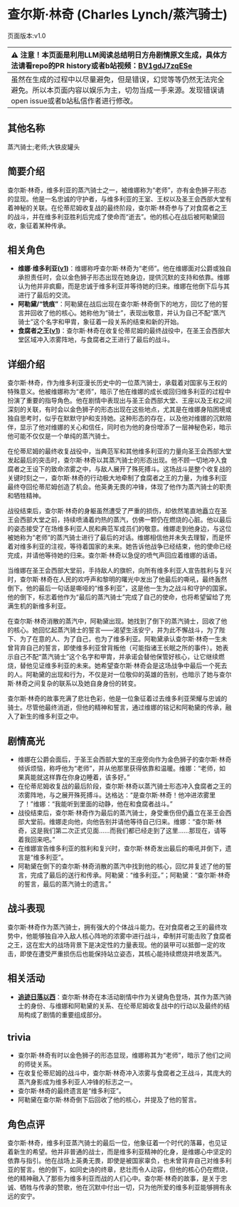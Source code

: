 # 查尔斯·林奇 (Charles Lynch/蒸汽骑士)
页面版本:v1.0
 

| :warning: 注意！本页面是利用LLM阅读总结明日方舟剧情原文生成，具体方法请看repo的PR history或者b站视频：[BV1gdJ7zqESe](https://www.bilibili.com/video/BV1gdJ7zqESe/)         |
|:----------------------------|
| 虽然在生成的过程中以尽量避免，但是错误，幻觉等等仍然无法完全避免。所以本页面内容以娱乐为主，切勿当成一手来源。发现错误请open issue或者b站私信作者进行修改。|



## 其他名称
蒸汽骑士;老师;大铁皮罐头
## 简要介绍
查尔斯·林奇，维多利亚的蒸汽骑士之一，被维娜称为“老师”，亦有金色狮子形态的显现。他是一名忠诚的守护者，与维多利亚的王室、王权以及圣王会西部大堂有着神秘的关联。在伦蒂尼姆收复战的最终阶段，查尔斯·林奇参与了对食腐者之王的战斗，并在维多利亚胜利后完成了使命而“逝去”。他的核心在战后被阿勒黛回收，象征着某种传承。
## 相关角色
-   **维娜·维多利亚([v1](char_1019_siege2.md))**：维娜称呼查尔斯·林奇为“老师”。他在维娜面对公爵或独自承担责任时，会以金色狮子形态出现在她身边，提供沉默的支持和依靠。维娜认为他并非疯癫，而是忠诚于维多利亚并等待她的归来。维娜在他倒下后与其进行了最后的交流。
-   **阿勒黛/“铣痕”**：阿勒黛在战后出现在查尔斯·林奇倒下的地方，回忆了他的誓言并回收了他的核心。她称他为“骑士”，表现出敬意，并认为自己不配“蒸汽骑士”这个名字和甲胄，象征着一段关系的结束和新的开始。
-   **食腐者之王([v1](extended_char_shi_fu_zhe_zhi_wang.md))**：查尔斯·林奇在收复伦蒂尼姆的最终战役中，在圣王会西部大堂区域冲入浓雾阵地，与食腐者之王进行了最后的战斗。
## 详细介绍
查尔斯·林奇，作为维多利亚漫长历史中的一位蒸汽骑士，承载着对国家与王权的特殊意义。他被维娜称为“老师”，暗示了他在维娜的成长或回归维多利亚的过程中扮演了重要的指导角色。他在剧情中表现出与圣王会西部大堂、王座以及王权之间深刻的关联，有时会以金色狮子的形态出现在这些地点，尤其是在维娜身陷困境或独自思考时，似乎在默默守护和支持她。这种形态的存在，以及他对维娜的沉默陪伴，显示了他对维娜的关心和信任，同时也为他的身份增添了一层神秘色彩，暗示他可能不仅仅是一个单纯的蒸汽骑士。

在伦蒂尼姆的最终收复战役中，当典范军和其他维多利亚的力量向圣王会西部大堂发起最后的突击时，查尔斯·林奇以其蒸汽骑士的形态出现。他不顾一切地冲入食腐者之王设下的致命浓雾之中，与敌人展开了殊死搏斗。这场战斗是整个收复战的关键时刻之一，查尔斯·林奇的行动极大地牵制了食腐者之王的力量，为维多利亚最终夺回伦蒂尼姆创造了机会。他英勇无畏的冲锋，体现了他作为蒸汽骑士的职责和牺牲精神。

战役结束后，查尔斯·林奇的身躯虽然遭受了严重的损伤，却依然笔直地矗立在圣王会西部大堂之前，持续喷涌着灼热的蒸汽，仿佛一颗仍在燃烧的心脏。他以最后的姿态接受了在场维多利亚人民和典范军成员们的敬意。维娜走到他身边，与这位被她称为“老师”的蒸汽骑士进行了最后的对话。维娜相信他并未失去理智，而是怀着对维多利亚的注视，等待着国家的未来。她告诉他战争已经结束，他的使命已经完成，并请他等待她的归来。查尔斯·林奇以急促的喷气声回应着维娜的话语。

当维娜在圣王会西部大堂前，手持敌人的旗帜，向所有维多利亚人宣告胜利与复兴时，查尔斯·林奇在人民的欢呼声和黎明的曙光中发出了他最后的嘶吼，最终轰然倒下。他的最后一句话是嘶哑的“维多利亚”，这是他一生为之战斗和守护的国家。他的倒下，标志着他作为“最后的蒸汽骑士”完成了自己的使命，也将希望留给了充满生机的新维多利亚。

在查尔斯·林奇消散的蒸汽中，阿勒黛出现。她找到了倒下的蒸汽骑士，回收了他的核心。她回忆起蒸汽骑士的誓言——渴望生活安宁，并为此不懈战斗，为了陛下、为了在意的人、为了自己，也为了维多利亚。阿勒黛承认查尔斯·林奇一生未曾背弃自己的誓言，即使维多利亚曾背叛他（可能指诸王长眠之所的事件）。她表示自己不配“蒸汽骑士”这个名字和甲胄，并承诺会替他保管好核心，让它继续燃烧，替他见证维多利亚的未来。她希望查尔斯·林奇会是这场战争中最后一个死去的人。阿勒黛的出现和行为，不仅是对一位敬仰的英雄的告别，也暗示了她与查尔斯·林奇之间复杂的联系以及她自身身份的转变。

查尔斯·林奇的故事充满了悲壮色彩，他是一位象征着过去维多利亚荣耀与忠诚的骑士。尽管他最终消逝，但他的精神和誓言，通过维娜的铭记和阿勒黛的传承，融入了新生的维多利亚之中。
## 剧情高光
-   维娜在公爵会面后，于圣王会西部大堂的王座旁向作为金色狮子的查尔斯·林奇倾诉烦恼，称呼他为“老师”，并从他那里获得依靠和温暖。维娜：“老师，如果真能就这样靠在你身边睡着，该多好。”
-   在伦蒂尼姆收复战的最后阶段，查尔斯·林奇以蒸汽骑士形态冲入食腐者之王的浓雾阵地，与之展开殊死搏斗。达格达：“是查尔斯·林奇！他冲进浓雾里了！”维娜：“我能听到里面的动静，他在和食腐者战斗。”
-   战役结束后，查尔斯·林奇作为最后的蒸汽骑士，身受重伤但仍矗立在圣王会西部大堂前。维娜走向他，向他告别并请他等待自己归来。维娜：“查尔斯·林奇，这是我们第二次正式见面......而我们都已经走到了这里......那现在，请等着我回来吧。”
-   在维娜宣告维多利亚的胜利和复兴时，查尔斯·林奇发出最后的嘶吼并倒下，遗言是“维多利亚”。
-   阿勒黛在倒下的查尔斯·林奇消散的蒸汽中找到他的核心，回忆并复述了他的誓言，完成了最后的送行和传承。阿勒黛：“维多利亚。”；阿勒黛：“查尔斯·林奇的誓言，最后的蒸汽骑士的遗言。”
## 战斗表现
查尔斯·林奇作为蒸汽骑士，拥有强大的个体战斗能力。在对食腐者之王的最终攻势中，他能够独自冲入敌人核心阵地的浓雾中进行战斗，牵制并可能击败了食腐者之王，这在宏大的战场背景下是决定性的力量表现。他的装甲可以抵御一定的攻击，即使在遭受严重损伤后也能保持站立姿态，其核心能持续燃烧并喷发蒸汽。
## 相关活动
-   **[追迹日落以西](../stories/act37side.md)**：查尔斯·林奇在本活动剧情中作为关键角色登场，其作为蒸汽骑士的身份、与维娜和阿勒黛的关系、在伦蒂尼姆收复战中的行动以及最终的结局构成了剧情的重要组成部分。
## trivia
-   查尔斯·林奇有时以金色狮子的形态显现，维娜称其为“老师”，暗示了他们之间的师徒关系。
-   在收复伦蒂尼姆的战斗中，查尔斯·林奇冲入浓雾与食腐者之王战斗，其庞大的蒸汽身影成为维多利亚人冲锋的标志之一。
-   查尔斯·林奇的最终遗言是“维多利亚”。
-   阿勒黛在查尔斯·林奇倒下后回收了他的核心，并提及了他的誓言。
## 角色点评
查尔斯·林奇，维多利亚蒸汽骑士的最后一位，他象征着一个时代的落幕，也见证着新生的希望。他并非普通的战士，而是维多利亚精神的化身，是维娜心中坚定的依靠与指引。他在战场上英勇无畏，即使是被国家辜负，也未曾背弃自己对维多利亚的誓言。他的倒下，如同史诗的终章，悲壮而令人动容，但他的核心仍在燃烧，他的精神融入了那些为维多利亚而战的人们心中。查尔斯·林奇的故事，是关于忠诚、牺牲与传承的赞歌，他在沉默中付出一切，只为他所爱的维多利亚能够拥有永远的安宁。